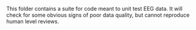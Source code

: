 This folder contains a suite for code meant to unit test EEG data. It will check for some obvious signs of poor data quality, but cannot reproduce human level reviews.
